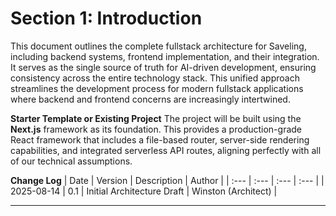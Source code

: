 # Section 1: Introduction

This document outlines the complete fullstack architecture for Saveling, including backend systems, frontend implementation, and their integration. It serves as the single source of truth for AI-driven development, ensuring consistency across the entire technology stack. This unified approach streamlines the development process for modern fullstack applications where backend and frontend concerns are increasingly intertwined.

**Starter Template or Existing Project**
The project will be built using the **Next.js** framework as its foundation. This provides a production-grade React framework that includes a file-based router, server-side rendering capabilities, and integrated serverless API routes, aligning perfectly with all of our technical assumptions.

**Change Log**
| Date | Version | Description | Author |
| :--- | :--- | :--- | :--- |
| 2025-08-14 | 0.1 | Initial Architecture Draft | Winston (Architect) |

---
